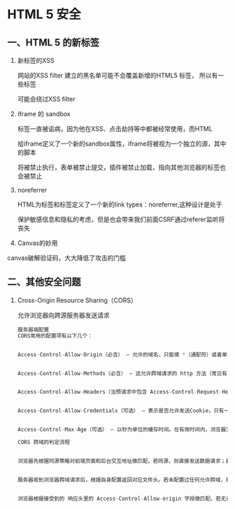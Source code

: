 # HTML 5 安全

## 一、HTML 5 的新标签

1. 新标签的XSS

   网站的XSS filter 建立的黑名单可能不会覆盖新增的HTML5 标签， 所以有一些标签

   可能会绕过XSS filter
   
2. iframe 的 sandbox

   <ifname>标签一直被诟病，因为他在XSS、点击劫持等中都被经常使用，而HTML

   给iframe定义了一个新的sandbox属性，iframe将被视为一个独立的源，其中的脚本

   将被禁止执行，表单被禁止提交，插件被禁止加载，指向其他浏览器的标签也会被禁止

3. noreferrer

   HTML为<a>标签和<area>标签定义了一个新的link types：noreferrer,这种设计是处于

   保护敏感信息和隐私的考虑，但是也会带来我们前面CSRF通过referer监听将丧失

4.  Canvas的妙用

   canvas破解验证码，大大降低了攻击的门槛

## 二、其他安全问题

1. Cross-Origin Resource Sharing（CORS）

   允许浏览器向跨源服务器发送请求

   ```javascript
   服务器端配置
   CORS常用的配置项有以下几个：
   
   
   Access-Control-Allow-Origin（必含） – 允许的域名，只能填 *（通配符）或者单域名。
   
   
   Access-Control-Allow-Methods（必含） – 这允许跨域请求的 http 方法（常见有 POST、GET、OPTIONS）。
   
   
   Access-Control-Allow-Headers（当预请求中包含 Access-Control-Request-Headers 时必须包含） – 这是对预请求当中 Access-Control-Request-Headers 的回复，和上面一样是以逗号分隔的列表，可以返回所有支持的头部。
   
   
   Access-Control-Allow-Credentials（可选） – 表示是否允许发送Cookie，只有一个可选值：true（必为小写）。如果不包含cookies，请略去该项，而不是填写false。这一项与 XmlHttpRequest 对象当中的 withCredentials 属性应保持一致，即 withCredentials 为true时该项也为true；withCredentials 为false时，省略该项不写。反之则导致请求失败。
   
   
   Access-Control-Max-Age（可选） – 以秒为单位的缓存时间。在有效时间内，浏览器无须为同一请求再次发起预检请求。
   
   CORS 跨域的判定流程
   
   
   浏览器先根据同源策略对前端页面和后台交互地址做匹配，若同源，则直接发送数据请求；若不同源，则发送跨域请求。
   
   
   服务器收到浏览器跨域请求后，根据自身配置返回对应文件头。若未配置过任何允许跨域，则文件头里不包含 Access-Control-Allow-origin 字段，若配置过域名，则返回 Access-Control-Allow-origin + 对应配置规则里的域名的方式。
   
   
   浏览器根据接受到的 响应头里的 Access-Control-Allow-origin 字段做匹配，若无该字段，说明不允许跨域，从而抛出一个错误；若有该字段，则对字段内容和当前域名做比对，如果同源，则说明可以跨域，浏览器接受该响应；若不同源，则说明该域名不可跨域，浏览器不接受该响应，并抛出一个错误。
   
   ```

   

   